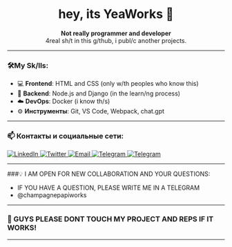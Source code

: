 <h1 align="center">hey, its YeaWorks 👋</h1>

<p align="center">
  <b>Not really programmer and developer</b><br>
  4real sh/t in this g/thub, i publ/c another projects.
</p>

---

### 🛠️My Sk/lls:

- 💻 **Frontend**: HTML and CSS (only w/th peoples who know this)
- 🔧 **Backend**: Node.js and Django (in the learn/ng process)
- ☁️ **DevOps**: Docker (i know th/s)
- ⚙️ **Инструменты**: Git, VS Code, Webpack, chat.gpt

---

### 📫 Контакты и социальные сети:

<p align="/nstagram">
  <a href="http://instagram.com/yeainworks/" target="_blank">
    <img src="https://img.shields.io/badge/Instagram-%23E4405F.svg?&style=for-the-badge&logo=instagram&logoColor=white" alt="LinkedIn">
  </a>
  <a href="https://x.com/yeainworks?s=21" target="_blank">
    <img src="https://img.shields.io/badge/X-%231DA1F2.svg?&style=for-the-badge&logo=x&logoColor=white" alt="Twitter">
  </a>
  <a href="mailto:" target="_blank">
    <img src="https://img.shields.io/badge/Email-D14836.svg?&style=for-the-badge&logo=gmail&logoColor=white" alt="Email">
  </a>
  <a href="https://t.me/ваш-профиль" target="_blank">
    <img src="https://img.shields.io/badge/Telegram-%232CA5E0.svg?&style=for-the-badge&logo=telegram&logoColor=white" alt="Telegram">
  </a>
    <a href="https://t.me/ваш-профиль" target="_blank">
    <img src="https://img.shields.io/badge/Telegram-%232CA5E0.svg?&style=for-the-badge&logo=telegram&logoColor=white" alt="Telegram">
  </a>
</p>

---
###💡 I AM OPEN FOR NEW COLLABORATION AND YOUR QUESTIONS:
- IF YOU HAVE A QUESTION, PLEASE WRITE ME IN A TELEGRAM
- @champagnepapiworks
---
### 🚀 GUYS PLEASE DONT TOUCH MY PROJECT AND REPS IF IT WORKS!
---

